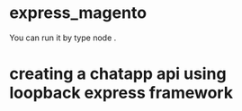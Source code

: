 # express_magento
You can run it by type node .
# creating a chatapp api using loopback express framework
 
